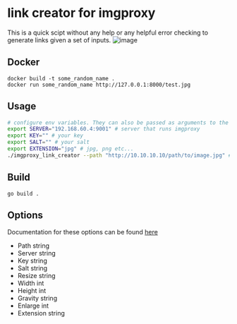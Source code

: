 # link creator for imgproxy
This is a quick scipt without any help or any helpful error checking to generate links given a set of inputs.
![image](https://user-images.githubusercontent.com/38912521/129556604-394f8bc0-2948-47ee-8294-a8061bd1a1d6.png)

## Docker
```
docker build -t some_random_name .
docker run some_random_name http://127.0.0.1:8000/test.jpg
```


## Usage
```bash
# configure env variables. They can also be passed as arguments to the program
export SERVER="192.168.60.4:9001" # server that runs imgproxy
export KEY="" # your key
export SALT="" # your salt
export EXTENSION="jpg" # jpg, png etc...
./imgproxy_link_creator --path "http://10.10.10.10/path/to/image.jpg" # path to image accessible only by imgproxy
```

## Build
```
go build .
```

## Options
Documentation for these options can be found [here](https://docs.imgproxy.net/generating_the_url_basic?id=generating-the-url-basic)
- Path      string
- Server    string
- Key       string 
- Salt      string 	
- Resize    string 
- Width     int    
- Height    int    
- Gravity   string 
- Enlarge   int    
- Extension string 
